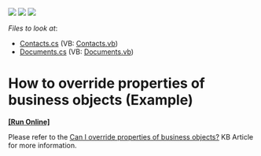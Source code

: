 <!-- default badges list -->
![](https://img.shields.io/endpoint?url=https://codecentral.devexpress.com/api/v1/VersionRange/128592168/12.1.4%2B)
[![](https://img.shields.io/badge/Open_in_DevExpress_Support_Center-FF7200?style=flat-square&logo=DevExpress&logoColor=white)](https://supportcenter.devexpress.com/ticket/details/E1753)
[![](https://img.shields.io/badge/📖_How_to_use_DevExpress_Examples-e9f6fc?style=flat-square)](https://docs.devexpress.com/GeneralInformation/403183)
<!-- default badges end -->
<!-- default file list -->
*Files to look at*:

* [Contacts.cs](./CS/WinWebSolution.Module/Contacts.cs) (VB: [Contacts.vb](./VB/WinWebSolution.Module/Contacts.vb))
* [Documents.cs](./CS/WinWebSolution.Module/Documents.cs) (VB: [Documents.vb](./VB/WinWebSolution.Module/Documents.vb))
<!-- default file list end -->
# How to override properties of business objects (Example)
<!-- run online -->
**[[Run Online]](https://codecentral.devexpress.com/e1753)**
<!-- run online end -->


<p>Please refer to the <a href="https://www.devexpress.com/Support/Center/p/K18270">Can I override properties of business objects?</a> KB Article for more information.</p>

<br/>


